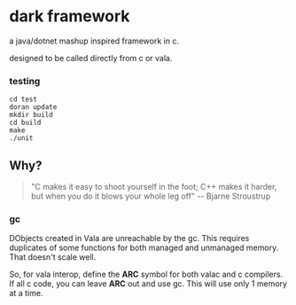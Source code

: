 # dark framework

a java/dotnet mashup inspired framework in c.

designed to be called directly from c or vala.

### testing

    cd test
    doran update
    mkdir build
    cd build
    make
    ./unit

## Why?
> "C makes it easy to shoot yourself in the foot; C++ makes it harder, but when you do it blows your whole leg off" -- Bjarne Stroustrup


### gc
DObjects created in Vala are unreachable by the gc. This requires duplicates of some functions for both managed and unmanaged memory. That doesn't scale well.

So, for vala interop, define the __ARC__ symbol for both valac and c compilers. If all c code, you can leave __ARC__ out and use gc. This will use only 1 memory at a time. 